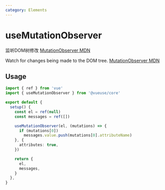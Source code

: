 ```yaml
---
category: Elements
---
```


# useMutationObserver

监听DOM树修改 [MutationObserver MDN]( https://developer.mozilla.org/zh-CN/docs/Web/API/MutationObserver)

Watch for changes being made to the DOM tree. [MutationObserver MDN]( https://developer.mozilla.org/zh-CN/docs/Web/API/MutationObserver)

## Usage

```ts
import { ref } from 'vue'
import { useMutationObserver } from '@vueuse/core'

export default {
  setup() {
    const el = ref(null)
    const messages = ref([])

    useMutationObserver(el, (mutations) => {
      if (mutations[0])
        messages.value.push(mutations[0].attributeName)
    }, {
      attributes: true,
    })

    return {
      el,
      messages,
    }
  },
}
```
